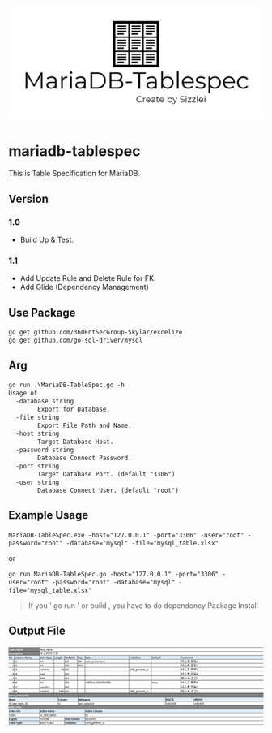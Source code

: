 ![ex_screenshot](./img/MariaDB-Tablespec-logo.png)
# mariadb-tablespec
This is Table Specification for MariaDB.


## Version
### 1.0
+ Build Up & Test.

### 1.1
+ Add Update Rule and Delete Rule for FK.
+ Add Glide (Dependency Management)

## Use Package 
```
go get github.com/360EntSecGroup-Skylar/excelize
go get github.com/go-sql-driver/mysql
```

## Arg
```
go run .\MariaDB-TableSpec.go -h
Usage of 
  -database string
        Export for Database.
  -file string
        Export File Path and Name.
  -host string
        Target Database Host.
  -password string
        Database Connect Password.
  -port string
        Target Database Port. (default "3306")
  -user string
        Database Connect User. (default "root")
```

## Example Usage
```
MariaDB-TableSpec.exe -host="127.0.0.1" -port="3306" -user="root" -password="root" -database="mysql" -file="mysql_table.xlsx"
```
or
```
go run MariaDB-TableSpec.go -host="127.0.0.1" -port="3306" -user="root" -password="root" -database="mysql" -file="mysql_table.xlsx"
```
> If you ' go run ' or build , you have to do dependency Package Install

## Output File
![ex_output](./img/ex_Output.png)